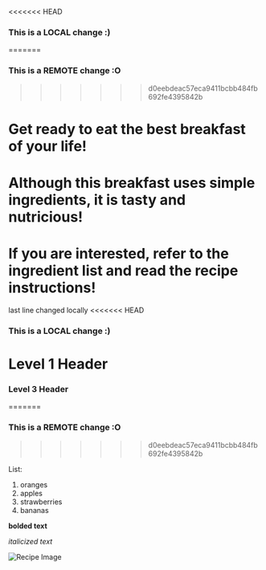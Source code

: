 <<<<<<< HEAD
### This is a LOCAL change :)
=======
### This is a REMOTE change :O
>>>>>>> d0eebdeac57eca9411bcbb484fb692fe4395842b
# Get ready to eat the best breakfast of your life!
# Although this breakfast uses simple ingredients, it is tasty and nutricious!
# If you are interested, refer to the ingredient list and read the recipe instructions!
last line changed locally
<<<<<<< HEAD
### This is a LOCAL change :)

# Level 1 Header
### Level 3 Header
=======
### This is a REMOTE change :O
>>>>>>> d0eebdeac57eca9411bcbb484fb692fe4395842b

List:
1. oranges
2. apples
3. strawberries
4. bananas

**bolded text**

*italicized text*

 ![Recipe Image](downloads/recipe/recipe.jpg)
